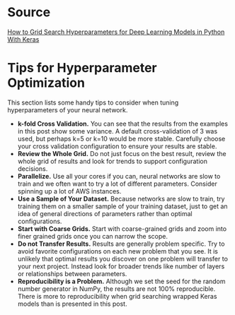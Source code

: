 # Source

[How to Grid Search Hyperparameters for Deep Learning Models in Python With Keras](http://machinelearningmastery.com/grid-search-hyperparameters-deep-learning-models-python-keras/)

# Tips for Hyperparameter Optimization

This section lists some handy tips to consider when tuning hyperparameters of your neural network.

* **k-fold Cross Validation.** You can see that the results from the examples in this post show some variance. A default cross-validation of 3 was used, but perhaps k=5 or k=10 would be more stable. Carefully choose your cross validation configuration to ensure your results are stable.
* **Review the Whole Grid.** Do not just focus on the best result, review the whole grid of results and look for trends to support configuration decisions.
* **Parallelize.** Use all your cores if you can, neural networks are slow to train and we often want to try a lot of different parameters. Consider spinning up a lot of AWS instances.
* **Use a Sample of Your Dataset.** Because networks are slow to train, try training them on a smaller sample of your training dataset, just to get an idea of general directions of parameters rather than optimal configurations.
* **Start with Coarse Grids.** Start with coarse-grained grids and zoom into finer grained grids once you can narrow the scope.
* **Do not Transfer Results.** Results are generally problem specific. Try to avoid favorite configurations on each new problem that you see. It is unlikely that optimal results you discover on one problem will transfer to your next project. Instead look for broader trends like number of layers or relationships between parameters.
* **Reproducibility is a Problem.** Although we set the seed for the random number generator in NumPy, the results are not 100% reproducible. There is more to reproducibility when grid searching wrapped Keras models than is presented in this post.